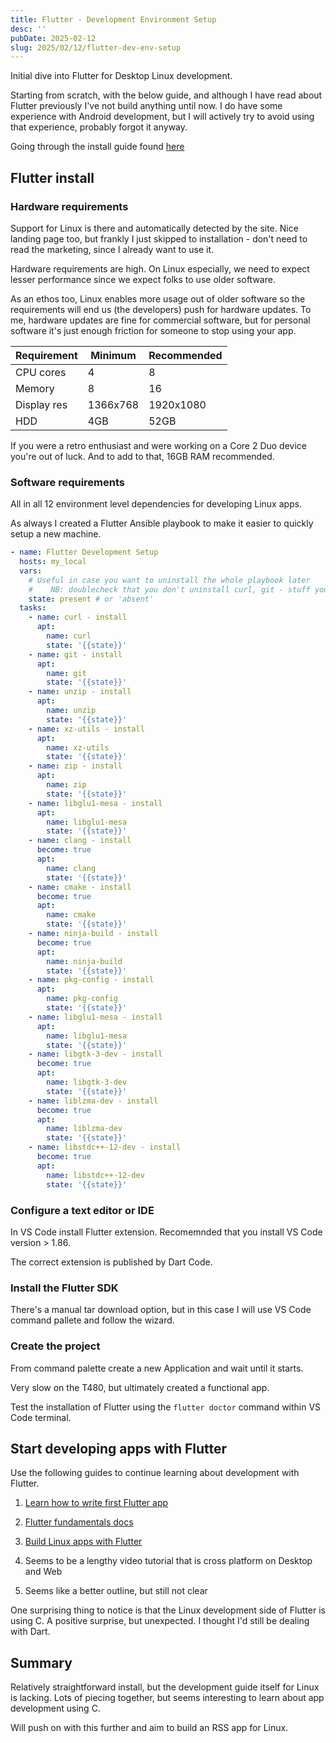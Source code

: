 ```yaml
---
title: Flutter - Development Environment Setup
desc: ''
pubDate: 2025-02-12
slug: 2025/02/12/flutter-dev-env-setup
---
```


Initial dive into Flutter for Desktop Linux development. 

Starting from scratch, with the below guide, and although I have read about Flutter previously I've not build anything until now. I do have some experience with Android development, but I will actively try to avoid using that experience, probably forgot it anyway.

Going through the install guide found [here](https://docs.flutter.dev/get-started/install/linux/desktop)

## Flutter install

### Hardware requirements

Support for Linux is there and automatically detected by the site. Nice landing page too, but frankly I just skipped to installation - don't need to read the marketing, since I already want to use it.

Hardware requirements are high. On Linux especially, we need to expect lesser performance since we expect folks to use older software.

As an ethos too, Linux enables more usage out of older software so the requirements will end us (the developers) push for hardware updates. To me, hardware updates are fine for commercial software, but for personal software it's just enough friction for someone to stop using your app. 

| Requirement   | Minimum   | Recommended     |
| ------------- | --------- | --------------- |
| CPU cores     | 4         | 8               |
| Memory        | 8         | 16              |
| Display res   | 1366x768  | 1920x1080       |
| HDD           | 4GB       | 52GB            |

If you were a retro enthusiast and were working on a Core 2 Duo device you're out of luck. And to add to that, 16GB RAM recommended. 

### Software requirements

All in all 12 environment level dependencies for developing Linux apps. 

As always I created a Flutter Ansible playbook to make it easier to quickly setup a new machine. 

```yaml
- name: Flutter Development Setup
  hosts: my_local
  vars:
    # Useful in case you want to uninstall the whole playbook later
    #    NB: doublecheck that you don't uninstall curl, git - stuff you need
    state: present # or 'absent'
  tasks:
    - name: curl - install
      apt:
        name: curl
        state: '{{state}}'
    - name: git - install
      apt:
        name: git
        state: '{{state}}'
    - name: unzip - install
      apt:
        name: unzip
        state: '{{state}}'
    - name: xz-utils - install
      apt:
        name: xz-utils
        state: '{{state}}'
    - name: zip - install
      apt:
        name: zip
        state: '{{state}}'
    - name: libglu1-mesa - install
      apt:
        name: libglu1-mesa
        state: '{{state}}'
    - name: clang - install
      become: true
      apt:
        name: clang
        state: '{{state}}'
    - name: cmake - install
      become: true
      apt:
        name: cmake
        state: '{{state}}'
    - name: ninja-build - install
      become: true
      apt:
        name: ninja-build
        state: '{{state}}'
    - name: pkg-config - install
      apt:
        name: pkg-config
        state: '{{state}}'
    - name: libglu1-mesa - install
      apt:
        name: libglu1-mesa
        state: '{{state}}'
    - name: libgtk-3-dev - install
      become: true
      apt:
        name: libgtk-3-dev
        state: '{{state}}'
    - name: liblzma-dev - install
      become: true
      apt:
        name: liblzma-dev
        state: '{{state}}'
    - name: libstdc++-12-dev - install
      become: true
      apt:
        name: libstdc++-12-dev
        state: '{{state}}'

```

### Configure a text editor or IDE

In VS Code install Flutter extension. Recomemnded that you install VS Code version > 1.86.

The correct extension is published by Dart Code.

### Install the Flutter SDK

There's a manual tar download option, but in this case I will use VS Code command pallete and follow the wizard. 


### Create the project

From command palette create a new Application and wait until it starts.

Very slow on the T480, but ultimately created a functional app. 

Test the installation of Flutter using the `flutter doctor` command within VS Code terminal. 

## Start developing apps with Flutter

Use the following guides to continue learning about development with Flutter.

1. [Learn how to write first Flutter app](https://docs.flutter.dev/get-started/codelab/)
2. [Flutter fundamentals docs](https://docs.flutter.dev/get-started/fundamentals/)
3. [Build Linux apps with Flutter](https://docs.flutter.dev/platform-integration/linux/building)

1. Seems to be a lengthy video tutorial that is cross platform on Desktop and Web

3. Seems like a better outline, but still not clear

One surprising thing to notice is that the Linux development side of Flutter is using C. A positive surprise, but unexpected. I thought I'd still be dealing with Dart.

## Summary

Relatively straightforward install, but the development guide itself for Linux is lacking. Lots of piecing together, but seems interesting to learn about app development using C.

Will push on with this further and aim to build an RSS app for Linux.

